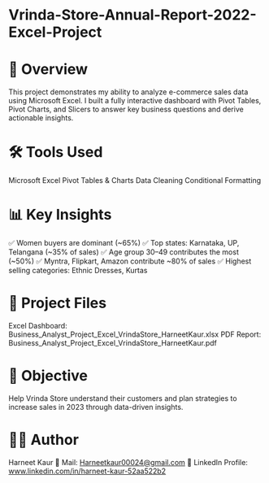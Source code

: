 # Vrinda-Store-Annual-Report-2022-Excel-Project

# 📌 Overview
This project demonstrates my ability to analyze e-commerce sales data using Microsoft Excel. I built a fully interactive dashboard with Pivot Tables, Pivot Charts, and Slicers to answer key business questions and derive actionable insights.

# 🛠️ Tools Used
Microsoft Excel
Pivot Tables & Charts
Data Cleaning
Conditional Formatting

# 📊 Key Insights
✅ Women buyers are dominant (~65%)
✅ Top states: Karnataka, UP, Telangana (~35% of sales)
✅ Age group 30–49 contributes the most (~50%)
✅ Myntra, Flipkart, Amazon contribute ~80% of sales
✅ Highest selling categories: Ethnic Dresses, Kurtas

# 🔗 Project Files
Excel Dashboard: Business_Analyst_Project_Excel_VrindaStore_HarneetKaur.xlsx
PDF Report: Business_Analyst_Project_Excel_VrindaStore_HarneetKaur.pdf

# 🎯 Objective
Help Vrinda Store understand their customers and plan strategies to increase sales in 2023 through data-driven insights.

# 👩‍💻 Author

Harneet Kaur 📧 Mail: Harneetkaur00024@gmail.com 🔗 LinkedIn Profile: www.linkedin.com/in/harneet-kaur-52aa522b2
